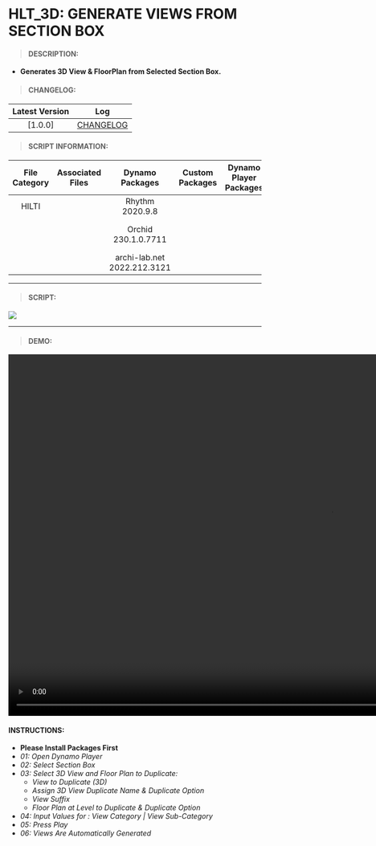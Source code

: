 # HLT_3D: GENERATE VIEWS FROM SECTION BOX

> #### DESCRIPTION: 
- **Generates 3D View & FloorPlan from Selected Section Box.**

> #### CHANGELOG:

| Latest Version | Log |
| :-------: | :----: | 
|[1.0.0] | [CHANGELOG](/_scripts/_project/266_HLT/3D/changelog/HLT_3D_GenerateViews.md) |

> #### SCRIPT INFORMATION: 

| File Category| Associated Files | Dynamo Packages | Custom Packages | Dynamo Player Packages | Revit Version | Author | Modified By | File Name & Location | 
| :-------: | :----: | :---: | :---: | :---: | :---: | :---: | :---: | :--: |
| HILTI  |  | Rhythm 2020.9.8| | | Revit 2020 | Joed Abad | Cathrine Macabuhay | HLT_3D_Generate Views from Section Box V1.0.0 |
|           |  | Orchid 230.1.0.7711 | | | | | | (https://bimcapcom.sharepoint.com/:f:/s/BCP-Main/EoNVZ_h5Yq5BlfQrrpJH2D4BileeFoAighlYJFmuz-dLpA?e=fPinld) |                 
|           |  | archi-lab.net 2022.212.3121 |                 

----------------------------------------------------------------

> #### SCRIPT:
<img src="/_scripts/_project/266_HLT/3D/images/HLT_3D_GenerateViews.png">

------------------------------------------------------------------
> #### **DEMO**: 

<video width="1280" height="720" controls>
 <source src="/_scripts/_project/266_HLT/3D/demo/HLT_3D_GenerateViews.mp4" type="video/mp4">
</video>

#### INSTRUCTIONS: 
- **Please Install Packages First**
- *01: Open Dynamo Player*
- *02: Select Section Box*
- *03: Select 3D View and Floor Plan to Duplicate:*
    - *View to Duplicate (3D)*
    - *Assign 3D View Duplicate Name & Duplicate Option*
    - *View Suffix*
    - *Floor Plan at Level to Duplicate & Duplicate Option*
- *04: Input Values for : View Category | View Sub-Category*
- *05: Press Play*
- *06: Views Are Automatically Generated*